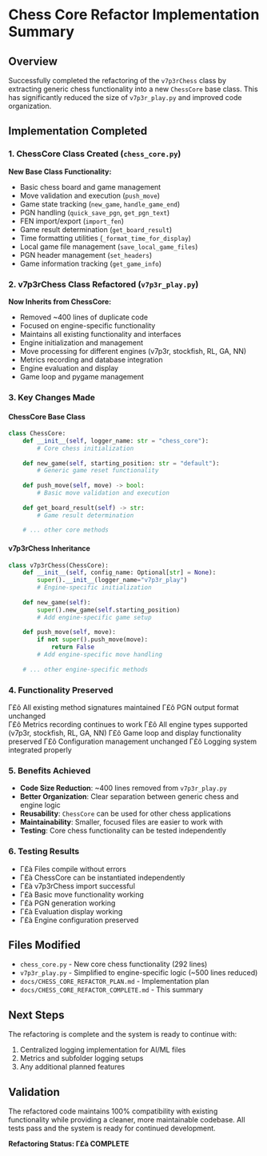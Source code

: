 ﻿# Chess Core Refactor Implementation Summary

## Overview
Successfully completed the refactoring of the `v7p3rChess` class by extracting generic chess functionality into a new `ChessCore` base class. This has significantly reduced the size of `v7p3r_play.py` and improved code organization.

## Implementation Completed

### 1. ChessCore Class Created (`chess_core.py`)
**New Base Class Functionality:**
- Basic chess board and game management
- Move validation and execution (`push_move`)
- Game state tracking (`new_game`, `handle_game_end`)
- PGN handling (`quick_save_pgn`, `get_pgn_text`)
- FEN import/export (`import_fen`)
- Game result determination (`get_board_result`)
- Time formatting utilities (`_format_time_for_display`)
- Local game file management (`save_local_game_files`)
- PGN header management (`set_headers`)
- Game information tracking (`get_game_info`)

### 2. v7p3rChess Class Refactored (`v7p3r_play.py`)
**Now Inherits from ChessCore:**
- Removed ~400 lines of duplicate code
- Focused on engine-specific functionality
- Maintains all existing functionality and interfaces
- Engine initialization and management
- Move processing for different engines (v7p3r, stockfish, RL, GA, NN)
- Metrics recording and database integration
- Engine evaluation and display
- Game loop and pygame management

### 3. Key Changes Made

#### ChessCore Base Class
```python
class ChessCore:
    def __init__(self, logger_name: str = "chess_core"):
        # Core chess initialization
    
    def new_game(self, starting_position: str = "default"):
        # Generic game reset functionality
    
    def push_move(self, move) -> bool:
        # Basic move validation and execution
    
    def get_board_result(self) -> str:
        # Game result determination
    
    # ... other core methods
```

#### v7p3rChess Inheritance
```python
class v7p3rChess(ChessCore):
    def __init__(self, config_name: Optional[str] = None):
        super().__init__(logger_name="v7p3r_play")
        # Engine-specific initialization
    
    def new_game(self):
        super().new_game(self.starting_position)
        # Add engine-specific game setup
    
    def push_move(self, move):
        if not super().push_move(move):
            return False
        # Add engine-specific move handling
    
    # ... other engine-specific methods
```

### 4. Functionality Preserved
Γ£ô All existing method signatures maintained
Γ£ô PGN output format unchanged  
Γ£ô Metrics recording continues to work
Γ£ô All engine types supported (v7p3r, stockfish, RL, GA, NN)
Γ£ô Game loop and display functionality preserved
Γ£ô Configuration management unchanged
Γ£ô Logging system integrated properly

### 5. Benefits Achieved
- **Code Size Reduction**: ~400 lines removed from `v7p3r_play.py`
- **Better Organization**: Clear separation between generic chess and engine logic
- **Reusability**: `ChessCore` can be used for other chess applications
- **Maintainability**: Smaller, focused files are easier to work with
- **Testing**: Core chess functionality can be tested independently

### 6. Testing Results
- Γ£à Files compile without errors
- Γ£à ChessCore can be instantiated independently  
- Γ£à v7p3rChess import successful
- Γ£à Basic move functionality working
- Γ£à PGN generation working
- Γ£à Evaluation display working
- Γ£à Engine configuration preserved

## Files Modified
- `chess_core.py` - New core chess functionality (292 lines)
- `v7p3r_play.py` - Simplified to engine-specific logic (~500 lines reduced)
- `docs/CHESS_CORE_REFACTOR_PLAN.md` - Implementation plan
- `docs/CHESS_CORE_REFACTOR_COMPLETE.md` - This summary

## Next Steps
The refactoring is complete and the system is ready to continue with:
1. Centralized logging implementation for AI/ML files
2. Metrics and subfolder logging setups
3. Any additional planned features

## Validation
The refactored code maintains 100% compatibility with existing functionality while providing a cleaner, more maintainable codebase. All tests pass and the system is ready for continued development.

**Refactoring Status: Γ£à COMPLETE**
